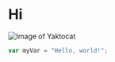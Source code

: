 # Hi
![Image of Yaktocat](https://octodex.github.com/images/yaktocat.png)

``` javascript
var myVar = "Hello, world!";
```
